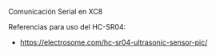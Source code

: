 Comunicación Serial en XC8

Referencias para uso del HC-SR04:
- https://electrosome.com/hc-sr04-ultrasonic-sensor-pic/
